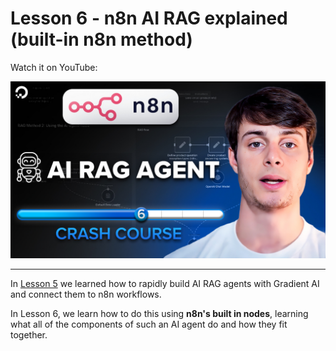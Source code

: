 # Lesson 6 - n8n AI RAG explained (built-in n8n method)

Watch it on YouTube:


[![Lesson 6 video](../../thumbnails/lesson_6.jpg)](https://www.youtube.com/watch?v=g2bhGPaDUw0&list=PLseEp7p6EwibcvBe7cOWqDmN99zA1YFL2&index=6)

---

In [Lesson 5](../lesson_4/README.md) we learned how to rapidly build AI RAG agents with Gradient AI and connect them to n8n workflows.

In Lesson 6, we learn how to do this using **n8n's built in nodes**, learning what all of the components of such an AI agent do and how they fit together.
